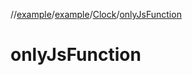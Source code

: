 //[example](../../index.md)/[example](../index.md)/[Clock](index.md)/[onlyJsFunction](only-js-function.md)



# onlyJsFunction  

